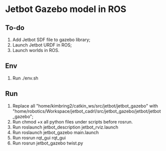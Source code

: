 # Jetbot Gazebo model in ROS

## To-do
1. Add Jetbot SDF file to gazebo library;
2. Launch Jetbot URDF in ROS;
3. Launch worlds in ROS.

## Env
1. Run ./env.sh

## Run
1. Replace all "home/kimbring2/catkin_ws/src/jetbot/jetbot_gazebo" with "home/robotics/Workspace/jetbot_cadrl/src/jetbot_gazebo/jetbot/jetbot_gazebo";
2. Run chmod +x all python files under scripts before rosrun.
3. Run roslaunch jetbot_description jetbot_rviz.launch
4. Run roslaunch jetbot_gazebo main.launch
5. Run rosrun rqt_gui rqt_gui
6. Run rosrun jetbot_gazebo twist.py